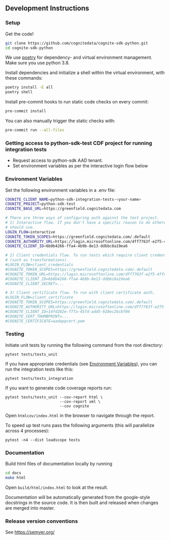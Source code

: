 ## Development Instructions

### Setup

Get the code!

```bash
git clone https://github.com/cognitedata/cognite-sdk-python.git
cd cognite-sdk-python
```

We use [poetry](https://pypi.org/project/poetry/) for dependency- and virtual environment management. Make sure you use python 3.8.

Install dependencies and initialize a shell within the virtual environment, with these commands:

```bash
poetry install -E all
poetry shell
```

Install pre-commit hooks to run static code checks on every commit:

```bash
pre-commit install
```

You can also manually trigger the static checks with:

```bash
pre-commit run --all-files
```

### Getting access to python-sdk-test CDF project for running integration tests

- Request access to python-sdk AAD tenant.
- Set environment variables as per the interactive login flow below

### Environment Variables

Set the following environment variables in a .env file:

```bash
COGNITE_CLIENT_NAME=python-sdk-integration-tests-<your-name>
COGNITE_PROJECT=python-sdk-test
COGNITE_BASE_URL=https://greenfield.cognitedata.com

# There are three ways of configuring auth against the test project.
# 1) Interactive flow. If you don't have a specific reason to do otherwise, this is the method you
# should use.
LOGIN_FLOW=interactive
COGNITE_TOKEN_SCOPES=https://greenfield.cognitedata.com/.default
COGNITE_AUTHORITY_URL=https://login.microsoftonline.com/dff7763f-e2f5-4ffd-9b8a-4ba4bafba5ea
COGNITE_CLIENT_ID=6b0b4266-ffa4-4b9b-8e13-ddbbc8a19ea6

# 2) Client credentials flow. To run tests which require client credentials to be set
# (such as transformations).
#LOGIN_FLOW=client_credentials
#COGNITE_TOKEN_SCOPES=https://greenfield.cognitedata.com/.default
#COGNITE_TOKEN_URL=https://login.microsoftonline.com/dff7763f-e2f5-4ffd-9b8a-4ba4bafba5ea/oauth2/v2.0/token
#COGNITE_CLIENT_ID=6b0b4266-ffa4-4b9b-8e13-ddbbc8a19ea6
#COGNITE_CLIENT_SECRET=...

# 3) Client certificate flow. To run with client certificate auth.
#LOGIN_FLOW=client_certificate
#COGNITE_TOKEN_SCOPES=https://greenfield.cognitedata.com/.default
#COGNITE_AUTHORITY_URL=https://login.microsoftonline.com/dff7763f-e2f5-4ffd-9b8a-4ba4bafba5ea
#COGNITE_CLIENT_ID=14fd282e-f77a-457d-add5-928ec2bcbf04
#COGNITE_CERT_THUMBPRINT=...
#COGNITE_CERTIFICATE=aadappcert.pem
```

### Testing

Initiate unit tests by running the following command from the root directory:

`pytest tests/tests_unit`

If you have appropriate credentials (see [Environment Variables](#environment-variables)), you can run the integration tests like this:

`pytest tests/tests_integration`

If you want to generate code coverage reports run:

```
pytest tests/tests_unit --cov-report html \
                        --cov-report xml \
                        --cov cognite
```

Open `htmlcov/index.html` in the browser to navigate through the report.

To speed up test runs pass the following arguments (this will parallelize across 4 processes):

```
pytest -n4 --dist loadscope tests
```

### Documentation

Build html files of documentation locally by running

```bash
cd docs
make html
```

Open `build/html/index.html` to look at the result.

Documentation will be automatically generated from the google-style docstrings in the source code.
It is then built and released when changes are merged into master.

### Release version conventions

See https://semver.org/
